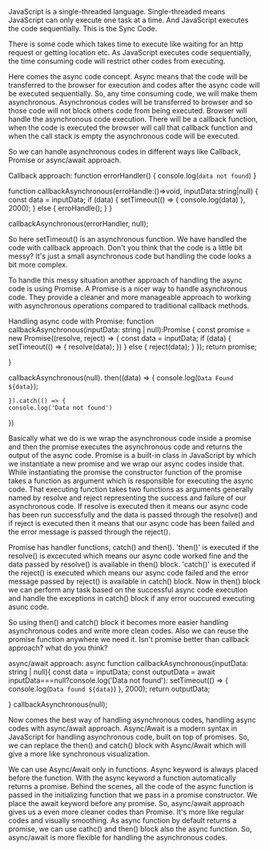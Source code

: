 JavaScript is a single-threaded language. Single-threaded means JavaScript can only execute one task at a time. And JavaScript executes the code sequentially. This is the Sync Code.

There is some code which takes time to execute like waiting for an http request or getting location etc. As JavaScript executes code sequentially, the time consuming code will restrict other codes from executing.

Here comes the async code concept. Async means that the code will be transferred to the browser for execution and codes after the async code will be executed sequentially. So, any time consuming code, we will make them asynchronous. Asynchronous codes will be transferred to browser and so those code will not block others code from being executed. Browser will handle the asynchronous code execution. There will be a callback function, when the code is executed the browser will call that callback function and when the call stack is empty the asynchronous code will be executed.

So we can handle asynchronous codes in different ways like Callback, Promise or async/await approach.

Callback approach:
function errorHandler() {
console.log(`data not found`)
}

function callbackAsynchronous(erroHandle:()=>void, inputData:string|null) {
const data = inputData;
if (data) {
setTimeout(() => {
console.log(data)
}, 2000);
} else {
erroHandle();
}
}

callbackAsynchronous(errorHandler, null);

So here setTimeout() is an asynchronous function. We have handled the code with callback approach. Don't you think that the code is a little bit messy? It's just a small asynchronous code but handling the code looks a bit more complex.

To handle this messy situation another approach of handling the async code is using Promise. A Promise is a nicer way to handle asynchronous code. They provide a cleaner and more manageable approach to working with asynchronous operations compared to traditional callback methods.

Handling async code with Promise:
function callbackAsynchronous(inputData: string | null):Promise<string> {
const promise = new Promise<string>((resolve, reject) => {
const data = inputData;
if (data) {
setTimeout(() => {
resolve(data);
})
} else {
reject(data);
}
});
return promise;

}

callbackAsynchronous(null).
then((data) => {
console.log(`Data Found ${data}`);

    }).catch(() => {
    console.log('Data not found')

})

Basically what we do is we wrap the asynchronous code inside a promise and then the promise executes the asynchronous code and returns the output of the async code. Promise is a built-in class in JavaScript by which we instantiate a new promise and we wrap our async codes inside that. While instantiating the promise the constructor function of the promise takes a function as argument which is responsible for executing the async code. That executing function takes two functions as arguments generally named by resolve and reject representing the success and failure of our asynchronous code. If resolve is executed then it means our async code has been run successfully and the data is passed through the resolve() and if reject is executed then it means that our async code has been failed and the error message is passed through the reject().

Promise has handler functions, catch() and then(). 'then()' is executed if the resolve() is excecuted which means our async code worked fine and the data passed by resolve() is available in then() block. 'catch()' is executed if the reject() is executed which means our async code failed and the error message passed by reject() is available in catch() block. Now in then() block we can perform any task based on the successful async code execution and handle the exceptions in catch() block if any error ouccured executing asunc code.

So using then() and catch() block it becomes more easier handling asynchronous codes and write more clean codes. Also we can reuse the promise function anywhere we need it. Isn't promise better than callback approach? what do you think?

async/await approach:
async function callbackAsynchronous(inputData: string | null){
const data = inputData;
const outputData = await inputData===null?console.log('Data not found'): setTimeout(() => { console.log(`Data found ${data}`) }, 2000);
return outputData;

}
callbackAsynchronous(null);

Now comes the best way of handling asynchronous codes, handling async codes with async/await approach. Async/Await is a modern syntax in JavaScript for handling asynchronous code, built on top of promises. So, we can replace the then() and catch() block with Async/Await which will give a more like synchronous visualization.

We can use Async/Await only in functions. Async keyword is always placed before the function. With the async keyword a function automatically returns a promise. Behind the scenes, all the code of the async function is passed in the initializing function that we pass in a promise constructor.
We place the await keyword before any promise. So, async/await approach gives us a even more cleaner codes than Promise. It's more like regular codes and visually smoothing. As async function by default returns a promise, we can use cathc() and then() block also the async function. So, async/await is more flexible for handling the asynchronous codes.
